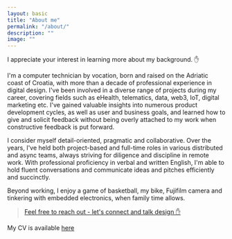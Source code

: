 ```yaml
---
layout: basic
title: "About me"
permalink: "/about/"
description: ""
image: ""
---
```


I appreciate your interest in learning more about my background. ✋

I'm a computer technician by vocation, born and raised on the Adriatic coast of Croatia, with more than a decade of professional experience in digital design. I've been involved in a diverse range of projects during my career, covering fields such as eHealth, telematics, data, web3, IoT, digital marketing etc. I've gained valuable insights into numerous product development cycles, as well as user and business goals, and learned how to give and solicit feedback without being overly attached to my work when constructive feedback is put forward.

I consider myself detail-oriented, pragmatic and collaborative. Over the years, I've held both project-based and full-time roles in various distributed and async teams, always striving for diligence and discipline in remote work. With professional proficiency in verbal and written English, I'm able to hold fluent conversations and communicate ideas and pitches efficiently and succinctly.

Beyond working, I enjoy a game of basketball, my bike, Fujifilm camera and tinkering with embedded electronics, when family time allows.

> [Feel free to reach out - let's connect and talk design ✋](/contact)

My CV is available <a href="https://tommavic.netlify.app/assets/TMcv.pdf" target="_blank">here</a>



<br>
